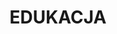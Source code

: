 ---
title: 'EDUKACJA'
education:
  - degree: Informatyka Stosowana i Systemy Pomiarowe
    level: Inżynier
    institution: Uniwersytet Wrocławski
    period: Paź 2022—Obecnie
    tags:
      - Programowanie
      - Tworzenie stron internetowych
      - Modelowanie komputerowe
      - Analiza mechaniczna i algebra
      - Symulacje fizyczne
      - Analiza i wizualizacja danych
      - Bazy danych
      - Tworzenie gier
  - degree: 'Wymiana studencka - Informatyka'
    level: Inżynier
    institution: 'Akademia Górniczo-Hutnicza w Krakowie'
    period: 'Wrz 2025 - Lut'
    tags:
      - Optymalizacja materiałowa
      - Algorytmy
      - Projektowanie CAD
      - ANSYS FEA
      - ANSYS Fluent
  - degree: 'Program wymiany studentów "ERASMUS" - Fizyka Stosowana'
    level: Studia magisterskie
    institution: 'Uniwersytet Turyński'
    period: 'Lut 2025 - Lip'
    tags:
      - Lean Management
      - Elektronika cyfrowa
      - Elektronika
      - Uczenie maszynowe w fizyce
      - Algebra i Kryptografia
--- 